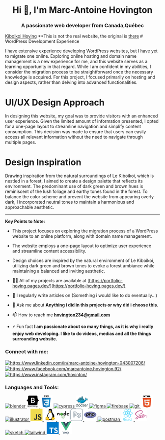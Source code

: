 <h1 align="center">Hi 👋, I'm Marc-Antoine Hovington</h1>
<h3 align="center">A passionate web developer from Canada,Québec</h3>
<a href="https://www.kiboikoihoving.xyz/">Kiboikoi Hoving</a>
**This is not the real website, the original is <a href="https://www.kiboikoi.com/">there</a>
# WordPress Development Experience

I have extensive experience developing WordPress websites, but I have yet to migrate one online. Exploring online hosting and domain name management is a new experience for me, and this website serves as a learning opportunity in that regard. While I am confident in my abilities, I consider the migration process to be straightforward once the necessary knowledge is acquired. For this project, I focused primarily on hosting and design aspects, rather than delving into advanced functionalities.

# UI/UX Design Approach

In designing this website, my goal was to provide visitors with an enhanced user experience. Given the limited amount of information presented, I opted for a one-page layout to streamline navigation and simplify content consumption. This decision was made to ensure that users can easily access all relevant information without the need to navigate through multiple pages.

# Design Inspiration

Drawing inspiration from the natural surroundings of Le Kiboikoi, which is nestled in a forest, I aimed to create a design palette that reflects its environment. The predominant use of dark green and brown hues is reminiscent of the lush foliage and earthy tones found in the forest. To balance the color scheme and prevent the website from appearing overly dark, I incorporated neutral tones to maintain a harmonious and approachable aesthetic.

---

**Key Points to Note:**

- This project focuses on exploring the migration process of a WordPress website to an online platform, along with domain name management.
- The website employs a one-page layout to optimize user experience and streamline content accessibility.
- Design choices are inspired by the natural environment of Le Kiboikoi, utilizing dark green and brown tones to evoke a forest ambiance while maintaining a balanced and inviting aesthetic.

- 👨‍💻 All of my projects are available at [https://portfolio-hoving.pages.dev/](https://portfolio-hoving.pages.dev/)

- 📝 I regularly write articles on (Something i would like to do eventually...)

- 💬 Ask me about **Anything i did in this projects or why did i choose this.**

- 📫 How to reach me **hovington234@gmail.com**

- ⚡ Fun fact **I am passionate about so many things, as it is why i really enjoy web developing. I like to do videos, medias and all the things surrounding website.**

<h3 align="left">Connect with me:</h3>
<p align="left">
<a href="https://linkedin.com/in/https://www.linkedin.com/in/marc-antoine-hovington-043007206/" target="blank"><img align="center" src="https://raw.githubusercontent.com/rahuldkjain/github-profile-readme-generator/master/src/images/icons/Social/linked-in-alt.svg" alt="https://www.linkedin.com/in/marc-antoine-hovington-043007206/" height="30" width="40" /></a>
<a href="https://fb.com/https://www.facebook.com/marcantoine.hovington.92/" target="blank"><img align="center" src="https://raw.githubusercontent.com/rahuldkjain/github-profile-readme-generator/master/src/images/icons/Social/facebook.svg" alt="https://www.facebook.com/marcantoine.hovington.92/" height="30" width="40" /></a>
<a href="https://instagram.com/https://www.instagram.com/hovinton/" target="blank"><img align="center" src="https://raw.githubusercontent.com/rahuldkjain/github-profile-readme-generator/master/src/images/icons/Social/instagram.svg" alt="https://www.instagram.com/hovinton/" height="30" width="40" /></a>
</p>

<h3 align="left">Languages and Tools:</h3>
<p align="left"> <a href="https://www.blender.org/" target="_blank" rel="noreferrer"> <img src="https://download.blender.org/branding/community/blender_community_badge_white.svg" alt="blender" width="40" height="40"/> </a> <a href="https://getbootstrap.com" target="_blank" rel="noreferrer"> <img src="https://raw.githubusercontent.com/devicons/devicon/master/icons/bootstrap/bootstrap-plain-wordmark.svg" alt="bootstrap" width="40" height="40"/> </a> <a href="https://www.w3schools.com/css/" target="_blank" rel="noreferrer"> <img src="https://raw.githubusercontent.com/devicons/devicon/master/icons/css3/css3-original-wordmark.svg" alt="css3" width="40" height="40"/> </a> <a href="https://www.cypress.io" target="_blank" rel="noreferrer"> <img src="https://raw.githubusercontent.com/simple-icons/simple-icons/6e46ec1fc23b60c8fd0d2f2ff46db82e16dbd75f/icons/cypress.svg" alt="cypress" width="40" height="40"/> </a> <a href="https://www.docker.com/" target="_blank" rel="noreferrer"> <img src="https://raw.githubusercontent.com/devicons/devicon/master/icons/docker/docker-original-wordmark.svg" alt="docker" width="40" height="40"/> </a> <a href="https://www.figma.com/" target="_blank" rel="noreferrer"> <img src="https://www.vectorlogo.zone/logos/figma/figma-icon.svg" alt="figma" width="40" height="40"/> </a> <a href="https://firebase.google.com/" target="_blank" rel="noreferrer"> <img src="https://www.vectorlogo.zone/logos/firebase/firebase-icon.svg" alt="firebase" width="40" height="40"/> </a> <a href="https://git-scm.com/" target="_blank" rel="noreferrer"> <img src="https://www.vectorlogo.zone/logos/git-scm/git-scm-icon.svg" alt="git" width="40" height="40"/> </a> <a href="https://www.w3.org/html/" target="_blank" rel="noreferrer"> <img src="https://raw.githubusercontent.com/devicons/devicon/master/icons/html5/html5-original-wordmark.svg" alt="html5" width="40" height="40"/> </a> <a href="https://www.adobe.com/in/products/illustrator.html" target="_blank" rel="noreferrer"> <img src="https://www.vectorlogo.zone/logos/adobe_illustrator/adobe_illustrator-icon.svg" alt="illustrator" width="40" height="40"/> </a> <a href="https://developer.mozilla.org/en-US/docs/Web/JavaScript" target="_blank" rel="noreferrer"> <img src="https://raw.githubusercontent.com/devicons/devicon/master/icons/javascript/javascript-original.svg" alt="javascript" width="40" height="40"/> </a> <a href="https://www.linux.org/" target="_blank" rel="noreferrer"> <img src="https://raw.githubusercontent.com/devicons/devicon/master/icons/linux/linux-original.svg" alt="linux" width="40" height="40"/> </a> <a href="https://nodejs.org" target="_blank" rel="noreferrer"> <img src="https://raw.githubusercontent.com/devicons/devicon/master/icons/nodejs/nodejs-original-wordmark.svg" alt="nodejs" width="40" height="40"/> </a> <a href="https://www.photoshop.com/en" target="_blank" rel="noreferrer"> <img src="https://raw.githubusercontent.com/devicons/devicon/master/icons/photoshop/photoshop-line.svg" alt="photoshop" width="40" height="40"/> </a> <a href="https://www.php.net" target="_blank" rel="noreferrer"> <img src="https://raw.githubusercontent.com/devicons/devicon/master/icons/php/php-original.svg" alt="php" width="40" height="40"/> </a> <a href="https://postman.com" target="_blank" rel="noreferrer"> <img src="https://www.vectorlogo.zone/logos/getpostman/getpostman-icon.svg" alt="postman" width="40" height="40"/> </a> <a href="https://reactjs.org/" target="_blank" rel="noreferrer"> <img src="https://raw.githubusercontent.com/devicons/devicon/master/icons/react/react-original-wordmark.svg" alt="react" width="40" height="40"/> </a> <a href="https://sass-lang.com" target="_blank" rel="noreferrer"> <img src="https://raw.githubusercontent.com/devicons/devicon/master/icons/sass/sass-original.svg" alt="sass" width="40" height="40"/> </a> <a href="https://www.sketch.com/" target="_blank" rel="noreferrer"> <img src="https://www.vectorlogo.zone/logos/sketchapp/sketchapp-icon.svg" alt="sketch" width="40" height="40"/> </a> <a href="https://tailwindcss.com/" target="_blank" rel="noreferrer"> <img src="https://www.vectorlogo.zone/logos/tailwindcss/tailwindcss-icon.svg" alt="tailwind" width="40" height="40"/> </a> <a href="https://www.typescriptlang.org/" target="_blank" rel="noreferrer"> <img src="https://raw.githubusercontent.com/devicons/devicon/master/icons/typescript/typescript-original.svg" alt="typescript" width="40" height="40"/> </a> <a href="https://vuejs.org/" target="_blank" rel="noreferrer"> <img src="https://raw.githubusercontent.com/devicons/devicon/master/icons/vuejs/vuejs-original-wordmark.svg" alt="vuejs" width="40" height="40"/> </a> </p>
